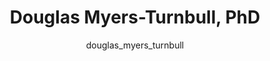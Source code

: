 ---
# this is autogenerated: do not edit
title: Douglas Myers-Turnbull, PhD
author: douglas_myers_turnbull
layout: author-bio
jobtitle: Research Software Engineer
bio: San Diego Supercomputer Center
type: alumn
excerpt: "Postdoctoral Scholar, 2020-2022. Douglas has a PhD in Bioinformatics. He received a B.S. in Computer Science with a Specialization in Bioinformatics (math minor"
header:
  teaser: /assets/images/people/bio-myers-turnbull.jpg
papers: 
    - title: Deep phenotypic profiling of neuroactive drugs in larval zebrafish
      excerpt: Gendelev L, Taylor J, <u>Myers-Turnbull D</u>, Chen S, McCarroll MN, Arkin MR, Kokel D, Keiser MJ. __Nat Commun__. 2024 Nov 17.
      link: "https://doi.org/10.1038/s41467-024-54375-y"

    - title: Simultaneous analysis of neuroactive compounds in zebrafish
      excerpt: <u>Myers-Turnbull D</u>, Taylor JC, Helsell C, McCarroll MN, Ki CS, Tummino TA, Ravikumar S, Kinser R, Gendelev L, Alexander R, Keiser MJ, Kokel D. __bioRxiv__. 2022 Jun 15.
      link: "https://doi.org/10.1101/2020.01.01.891432"

    - title: Zebrafish behavioural profiling identifies GABA and serotonin receptor ligands related to sedation and paradoxical excitation
      excerpt: McCarroll MN, Gendelev L, Kinser R, Taylor J, Bruni G, <u>Myers-Turnbull D</u>, Helsell C, Carbajal A, Rinaldi C, Kang HJ, Gong JH, Sello JK, Tomita S, Peterson RT, Keiser MJ, Kokel D. __Nat Commun__. 2019 Sep 9.
      link: "https://doi.org/10.1038/s41467-019-11936-w"

---